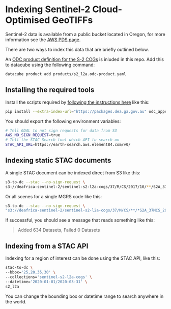 # Indexing Sentinel-2 Cloud-Optimised GeoTIFFs

Sentinel-2 data is available from a public bucket located in Oregon, for more
information see the [AWS PDS page](https://registry.opendata.aws/sentinel-2-l2a-cogs/).

There are two ways to index this data that are briefly outlined below.

An [ODC product definition for the S-2 COGs](products/s2_l2a.odc-product.yaml) is inluded in this repo. Add this to datacube using the following command:

```bash
datacube product add products/s2_l2a.odc-product.yaml
```

## Installing the required tools

Install the scripts required by [following the instructions here](https://github.com/opendatacube/odc-tools/tree/develop/apps/dc_tools) like this:

```bash
pip install --extra-index-url="https://packages.dea.ga.gov.au" odc_apps_dc_tools
```

You should export the following environment variables:

```bash
# Tell GDAL to not sign requests for data from S3
AWS_NO_SIGN_REQUEST=true
# Tell the STAC Search tool which API to search on
STAC_API_URL=https://earth-search.aws.element84.com/v0/
```

## Indexing static STAC documents

A single STAC document can be indexed direct from S3 like this:

```bash
s3-to-dc --stac --no-sign-request \
s3://deafrica-sentinel-2/sentinel-s2-l2a-cogs/37/M/CS/2017/10/**/S2A_37MCS_20171016_0_L2A.json s2_l2a
```

Or all scenes for a single MGRS code like this:

```bash
s3-to-dc --stac --no-sign-request \
"s3://deafrica-sentinel-2/sentinel-s2-l2a-cogs/37/M/CS/**/*S2A_37MCS_20171016_0_L2A*.json" s2_l2a
```

If successful, you should see a message that reads something like this:

> Added 634 Datasets, Failed 0 Datasets

## Indexing from a STAC API

Indexing for a region of interest can be done using the STAC API, like this:

```bash
stac-to-dc \
--bbox='25,20,35,30' \
--collections='sentinel-s2-l2a-cogs' \
--datetime='2020-01-01/2020-03-31' \
s2_l2a
```

You can change the bounding box or datetime range to search anywhere in the world.
